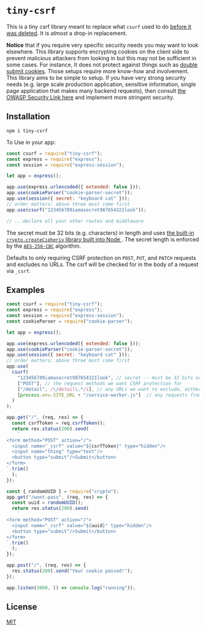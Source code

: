 # `tiny-csrf` 

This is a tiny csrf library meant to replace what `csurf` used to do
[before it was deleted](https://github.com/expressjs/csurf). It is
_almost_ a drop-in replacement.  

**Notice** that if you require very specific security needs you may
want to look elsewhere. This library supports encrypting cookies on
the client side to prevent malicious attackers from looking in but
this may not be sufficient in some cases. For instance, It
does not protect against things such as [double submit 
cookies](https://cheatsheetseries.owasp.org/cheatsheets/Cross-Site_Request_Forgery_Prevention_Cheat_Sheet.html#double-submit-cookie). Those 
setups require more know-how and involvement. This library aims to
be simple to setup. If you have very strong security needs (e.g. large
scale production application, sensitive information, single page
application that makes many backend requests), then consult [the OWASP
Security Link
here](https://cheatsheetseries.owasp.org/cheatsheets/Cross-Site_Request_Forgery_Prevention_Cheat_Sheet.html)
and implement more stringent security. 



## Installation

```
npm i tiny-csrf
```

To Use in your app:

```javascript
const csurf = require("tiny-csrf");
const express = require("express");
const session = require("express-session");

let app = express();

app.use(express.urlencoded({ extended: false })); 
app.use(cookieParser("cookie-parser-secret"));
app.use(session({ secret: "keyboard cat" }));
// order matters: above three must come first
app.use(csurf("123456789iamasecret987654321look"));

// ...declare all your other routes and middleware
```

The secret must be 32 bits (e.g. characters) in length and uses 
[the built-in `crypto.createCipheriv` library built into Node
](https://nodejs.org/api/crypto.html#cryptocreatecipherivalgorithm-key-iv-options). The
secret length is enforced by the
[`AES-256-CBC`](https://en.wikipedia.org/wiki/Advanced_Encryption_Standard)
algorithm. 

Defaults to only requiring CSRF protection on `POST`, `PUT`, and `PATCH` requests and
excludes no URLs. The csrf will be checked for in the body of a
request via `_csrf`. 


## Examples

```javascript
const csurf = require("tiny-csrf");
const express = require("express");
const session = require("express-session");
const cookieParser = require("cookie-parser");

let app = express();

app.use(express.urlencoded({ extended: false })); 
app.use(cookieParser("cookie-parser-secret"));
app.use(session({ secret: "keyboard cat" }));
// order matters: above three must come first
app.use(
  csurf(
    "123456789iamasecret987654321look", // secret -- must be 32 bits or chars in length
    ["POST"], // the request methods we want CSRF protection for
    ["/detail", /\/detail\.*/i], // any URLs we want to exclude, either as strings or regexp
    [process.env.SITE_URL + "/service-worker.js"]  // any requests from here will not see the token and will not generate a new one
  )
);

app.get("/", (req, res) => {
  const csrfToken = req.csrfToken();
  return res.status(200).send(
    `
<form method="POST" action="/">
  <input name="_csrf" value="${csrfToken}" type="hidden"/>
  <input name="thing" type="text"/>
  <button type="submit"/>Submit</button>
</form>
`.trim()
  );
});

const { randomUUID } = require("crypto");
app.get("/wont-pass", (req, res) => {
  const uuid = randomUUID();
  return res.status(200).send(
    `
<form method="POST" action="/">
  <input name="_csrf" value="${uuid}" type="hidden"/>
  <button type="submit"/>Submit</button>
</form>
`.trim()
  );
});

app.post("/", (req, res) => {
  res.status(200).send("Your cookie passed!");
});

app.listen(3000, () => console.log("running"));
```


## License

[MIT](https://mit-license.org/)


